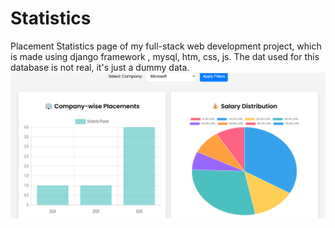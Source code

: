 # Statistics
Placement Statistics page of my full-stack web development project, which is made using django framework , mysql, htm, css, js.
The dat used for this database is not real, it's just a dummy data.
![alt text](image.png)